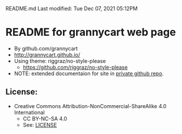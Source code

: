 README.md
Last modified: Tue Dec 07, 2021  05:12PM

# README for grannycart web page
* By github.com/grannycart
* http://grannycart.github.io/
* Using theme: riggraz/no-style-please
	* https://github.com/riggraz/no-style-please
* NOTE: extended documentaion for site in [private github repo](../documentation/index.md).

## License:
* Creative Commons Attribution-NonCommercial-ShareAlike 4.0 International
	* CC BY-NC-SA 4.0
	* See: [LICENSE](./LICENSE)






